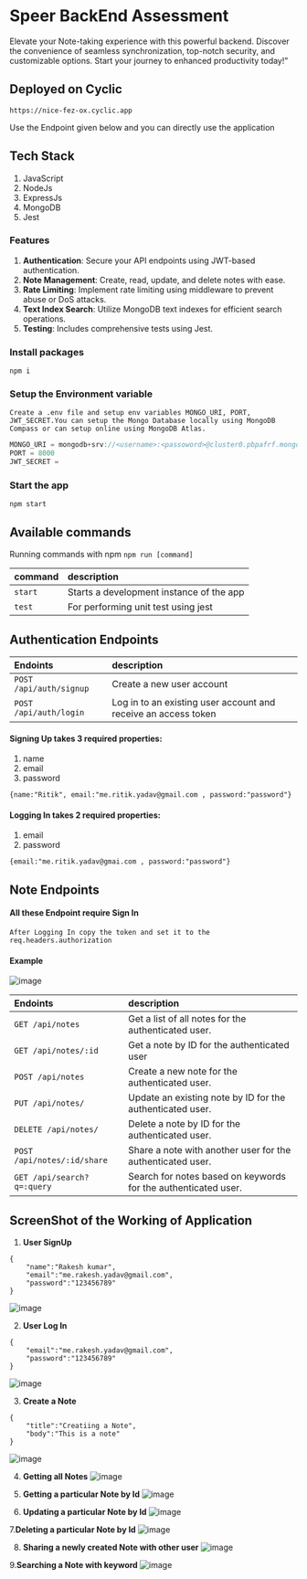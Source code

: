 # Speer BackEnd Assessment
Elevate your Note-taking experience with this powerful backend. Discover the convenience of seamless synchronization, top-notch security, and customizable options. Start your journey to enhanced productivity today!"

## Deployed on Cyclic
```
https://nice-fez-ox.cyclic.app
```
<p> Use the Endpoint given below and you can directly use the application</p>

## Tech Stack
1. JavaScript
2. NodeJs
3. ExpressJs
4. MongoDB
5. Jest

### Features
1. **Authentication**: Secure your API endpoints using JWT-based authentication.
2. **Note Management**: Create, read, update, and delete notes with ease.
3. **Rate Limiting**: Implement rate limiting using middleware to prevent abuse or DoS attacks.
4. **Text Index Search**: Utilize MongoDB text indexes for efficient search operations.
5. **Testing**: Includes comprehensive tests using Jest.


### Install packages

```shell
npm i
```

### Setup the Environment variable

`Create a .env file and setup env variables MONGO_URI, PORT, JWT_SECRET.You can setup the Mongo Database locally using MongoDB Compass or can setup online using MongoDB Atlas.`

```js
MONGO_URI = mongodb+srv://<username>:<passoword>@cluster0.pbpafrf.mongodb.net/
PORT = 8000
JWT_SECRET = 
```

### Start the app

```shell
npm start
```

## Available commands

Running commands with npm `npm run [command]`

| command         | description                              |
| :-------------- | :--------------------------------------- |
| `start`         | Starts a development instance of the app |
| `test`          | For performing unit test using jest       |




## Authentication Endpoints

|          Endoints       |                            description                              |
| :-----------------------| :-------------------------------------------------------------------|
| `POST /api/auth/signup` | Create a new user account                                           |
| `POST /api/auth/login`  | Log in to an existing user account and receive an access token      |

#### Signing Up takes 3 required properties:
1. name
2. email
3. password
   
```
{name:"Ritik", email:"me.ritik.yadav@gmail.com , password:"password"}
```

#### Logging In takes 2 required properties:
1. email
2. password

```
{email:"me.ritik.yadav@gmai.com , password:"password"}
```

## Note Endpoints

#### All these Endpoint require Sign In
```
After Logging In copy the token and set it to the req.headers.authorization
```

#### Example
![image](https://github.com/ritikyadav1999/Speer---Backend--Assessment/assets/122474267/a620a828-86fe-4878-a39a-a2dd78d23400)



|           Endoints          |                         description                                 |
| :---------------------------| :-------------------------------------------------------------------|
| `GET /api/notes`            | Get a list of all notes for the authenticated user.                 |
| `GET /api/notes/:id `       | Get a note by ID for the authenticated user                         |
| `POST /api/notes`           | Create a new note for the authenticated user.                       |
| `PUT /api/notes/`           | Update an existing note by ID for the authenticated user.           |
| `DELETE /api/notes/`        | Delete a note by ID for the authenticated user.                     |
| `POST /api/notes/:id/share` | Share a note with another user for the authenticated user.          |
| `GET /api/search?q=:query`  | Search for notes based on keywords for the authenticated user.      |



## ScreenShot of the Working of Application

1. **User SignUp**
```
{
    "name":"Rakesh kumar",
    "email":"me.rakesh.yadav@gmail.com",
    "password":"123456789"
}
```

![image](https://github.com/ritikyadav1999/Speer---Backend--Assessment/assets/122474267/190702c3-f4f7-467f-ab68-85e470509179)


2. **User Log In**
```
{
    "email":"me.rakesh.yadav@gmail.com",
    "password":"123456789"
}
```
![image](https://github.com/ritikyadav1999/Speer---Backend--Assessment/assets/122474267/141b88b2-178d-48c4-83cc-0162458768d7)


3. **Create a Note**
```
{
    "title":"Creatiing a Note",
    "body":"This is a note"
}
```
![image](https://github.com/ritikyadav1999/Speer---Backend--Assessment/assets/122474267/b5489198-28c6-406e-9693-90c0541a0530)

4. **Getting all Notes**
![image](https://github.com/ritikyadav1999/Speer---Backend--Assessment/assets/122474267/7284f864-53f2-47b1-b595-8dab12b6bf2f)

5. **Getting a particular Note by Id**
![image](https://github.com/ritikyadav1999/Speer---Backend--Assessment/assets/122474267/a38eeb25-d0a3-421c-8b33-3a567b4410ca)

6. **Updating a particular Note by Id**
![image](https://github.com/ritikyadav1999/Speer---Backend--Assessment/assets/122474267/43813fdc-9d19-4d33-a978-f54d87ac6254)

7.**Deleting a particular Note by Id**
![image](https://github.com/ritikyadav1999/Speer---Backend--Assessment/assets/122474267/bf50798e-e3f2-49ab-8d50-846045d7998c)

8. **Sharing a newly created Note with other user**
![image](https://github.com/ritikyadav1999/Speer---Backend--Assessment/assets/122474267/ae07d944-b7bc-40a8-bffb-35cec1c19591)

9.**Searching a Note with keyword**
![image](https://github.com/ritikyadav1999/Speer---Backend--Assessment/assets/122474267/b968b8bb-72aa-4103-b897-f3e760260025)






